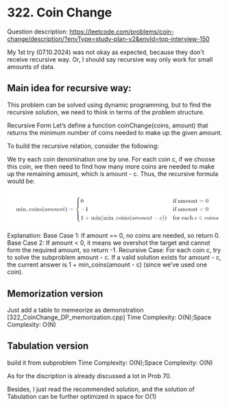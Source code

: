 # 322. Coin Change
Question description: https://leetcode.com/problems/coin-change/description/?envType=study-plan-v2&envId=top-interview-150

My 1st try (07.10.2024) was not okay as expected, because they don't receive recursive way.
Or, I should say recursive way only work for small amounts of data.

## Main idea for recursive way: 
This problem can be solved using dynamic programming, but to find the recursive solution, we need to think in terms of the problem structure.

Recursive Form
Let’s define a function coinChange(coins, amount) that returns the minimum number of coins needed to make up the given amount.

To build the recursive relation, consider the following:

We try each coin denomination one by one.
For each coin c, if we choose this coin, we then need to find how many more coins are needed to make up the remaining amount, which is amount - c.
Thus, the recursive formula would be:

![recursive form](recursiveform.png)
 
Explanation:
Base Case 1: If amount == 0, no coins are needed, so return 0.
Base Case 2: If amount < 0, it means we overshot the target and cannot form the required amount, so return -1.
Recursive Case: For each coin c, try to solve the subproblem amount - c. If a valid solution exists for amount - c, the current answer is 1 + min_coins(amount - c) (since we’ve used one coin).

## Memorization version
Just add a table to memeorize as demonstration [322_CoinChange_DP_memorization.cpp]
Time Complexity: O(N);Space Complexity: O(N)

## Tabulation version
build it from subproblem 
Time Complexity: O(N);Space Complexity: O(N)

As for the discription is already discussed a lot in Prob 70.

Besides, I just read the recommended solution, and the solution of Tabulation can be further optimized in space for O(1)
